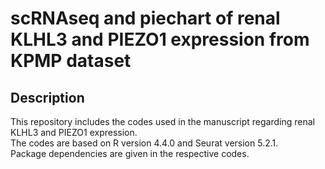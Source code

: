 # scRNAseq and piechart of renal KLHL3 and PIEZO1 expression from KPMP dataset

## Description

This repository includes the codes used in the manuscript regarding renal KLHL3 and PIEZO1 expression.   
The codes are based on R version 4.4.0 and Seurat version 5.2.1.   
Package dependencies are given in the respective codes.  
